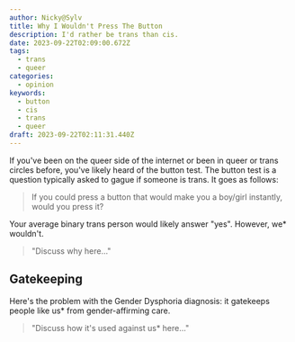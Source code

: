 ```yaml
---
author: Nicky@Sylv
title: Why I Wouldn't Press The Button
description: I'd rather be trans than cis.
date: 2023-09-22T02:09:00.672Z
tags:
  - trans
  - queer
categories:
  - opinion
keywords:
  - button
  - cis
  - trans
  - queer
draft: 2023-09-22T02:11:31.440Z
---
```


If you've been on the queer side of the internet or been in queer or trans circles before, you've likely heard of the button test. The button test is a question typically asked to gague if someone is trans. It goes as follows:
> If you could press a button that would make you a boy/girl instantly, would you press it?

Your average binary trans person would likely answer "yes". However, we* wouldn't.
>"Discuss why here..."

## Gatekeeping
Here's the problem with the Gender Dysphoria diagnosis: it gatekeeps people like us* from gender-affirming care.
>"Discuss how it's used against us* here..."
